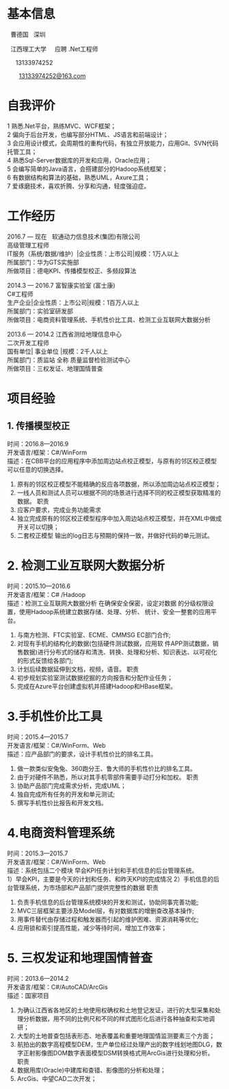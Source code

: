 # 基本信息 #

   曹德国    深圳
  
    江西理工大学      应聘 .Net工程师
   
      13133974252
     
        13133974252@163.com

# 自我评价 #
1  熟悉.Net平台，熟练MVC、WCF框架；</br> 
2  偏向于后台开发，也编写部分HTML、JS语言和前端设计；</br>
3  会应用设计模式，会周期性的重构代码，有独立开放能力，应用Git、SVN代码托管工具；</br>
4  熟悉Sql-Server数据库的开发和应用，Oracle应用；</br>
5  会编写简单的Java语言，会搭建部分的Hadoop系统框架；</br>
6  有数据结构和算法的基础，熟悉UML，Axure工具；</br>
7  爱琢磨技术，喜欢折腾、分享和沟通，轻度强迫症。

# 工作经历 #
2016.7 — 现在   软通动力信息技术(集团)有限公司</br>
高级管理工程师</br>
IT服务（系统/数据/维护）|企业性质：上市公司|规模：1万人以上</br>
所属部门：华为GTS实施部</br>
所做项目：德电KPI、传播模型校正、多频段算法</br>

2014.3 — 2016.7  富智康实验室 (富士康)</br>
C#工程师</br>
生产企业|企业性质：上市公司|规模：1百万人以上</br>
所属部门：实验室研发部</br>
所做项目：电商资料管理系统、手机性价比工具、检测工业互联网大数据分析</br>

2013.6 — 2014.2  江西省测绘地理信息中心</br>
二次开发工程师</br>
国有单位| 事业单位 |规模：2千人以上</br>
所属部门：质监站 全称 质量监督检验测试中心</br>
所做项目：三权发证、地理国情普查</br>

# 项目经验 #
## 1. 传播模型校正 
时间：2016.8—2016.9</br>
开发语言/框架：C#/WinForm</br>
描述：在CBB平台的应用程序中添加周边站点校正模型，与原有的邻区校正模型可以任意的切换选择。
1) 原有的邻区校正模型不能精确的反应各项数据，所以添加周边站点校正模型；</br>
2) 一线人员和测试人员可以根据不同的场景进行选择不同的校正模型获取精准的数据。
职责
1) 应客户要求，完成业务功能需求</br>
2) 独立完成原有的邻区校正模型程序中加入周边站点校正模型，并在XML中做成开关可以切换；</br>
3) 二套校正模型 输出的log日志与预期的保持一致，并做好代码的单元测试。

# 2. 检测工业互联网大数据分析 
时间：2015.10—2016.6</br>
开发语言/框架：C# /Hadoop</br>
描述：检测工业互联网大数据分析 在确保安全保密，设定对数据
的分级权限设置，使用Hadoop系统建立数据存储、处理、分析、
统计、安全一整套的应用平台。
1) 与南方检测、FTC实验室、ECME、CMMSG EC部门合作;  </br>
2) 对现有手机的结构化的数据(包括硬件测试数据，应用软
件APP测试数据，销售数据)进行分布式的储存和清洗、转换、处理和分析、知识表达、以可视化的形式反馈给各部门;</br>
3) 计划后续数据延伸到文档，视频，语音。
职责
1) 初步规划实验室测试数据挖掘的方向报告和分配作业任务；</br>
2) 完成在Azure平台创建虚拟机并搭建Hadoop和HBase框架。

# 3.手机性价比工具 
时间：2015.4—2015.7</br>
开发语言/框架：C#/WinForm、Web</br>
描述：应产品部门的要求，设计手机性价比的排名工具。
1) 做一款类似安兔兔、360跑分王、鲁大师的手机性价比的排名工具。</br>
2) 由于对硬件不熟悉，所以对其手机零部件需要手动打分和加权。
职责
1) 协助产品部门完成需求分析，完成UML；</br>
2) 独自完成所有任务的开发和单元测试;</br>
3) 撰写手机性价比报告和开发文档。

# 4.电商资料管理系统 
时间：2015.3—2015.7</br>
开发语言/框架：C#/WinForm、Web</br>
描述：系统包括二个模块 早会KPI任务计划和手机信息的后台管理系统。</br>
1）早会KPI，主要是今天的计划和任务、和昨天KPI的完成情况
2）手机信息的后台管理系统，为市场部和产品部门提供完整性的数据
职责
1) 负责手机信息的后台管理系统模块的开发和测试，协助同事完善功能;</br>
2) MVC三层框架主要涉及Model层，有对数据库的增删查改基本操作;</br>
3) 用事件替代由存储过程和触发器而引起的维护困难、资源消耗等优化;</br>
4) 应用锁和索引提高性能，减少等待时间，增加工作效率；

# 5. 三权发证和地理国情普查
时间：2013.6—2014.2</br>
开发语言/框架：C#/AutoCAD/ArcGis</br>
描述：国家项目</br>
1) 为确认江西省各地区的土地使用权确权和土地登记发证，进行的大型采集和处理分析数据，用不同的比例尺和不同的样式图形化后进行各种抽查和实地调研；</br>
2) 大型的土地普查包括表形态、地表覆盖和重要地理国情监测要素三个方面；</br>
3) 航拍出的数字高程模型DEM，生产单位经过处理产出的数字线划地图DLG，数字正射影像图DOM数字表面模型DSM转换格式用ArcGis进行处理和分析。</br>
职责
1) 数据用库(Oracle)中建库和查错、影像图的分析和处理；
2) ArcGis、中望CAD二次开发；


